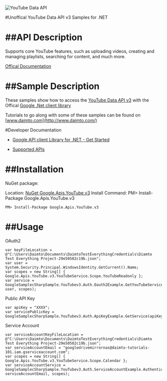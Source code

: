﻿![YouTube Data API](https://www.google.com/images/icons/product/youtube-32.png)

#Unoffical YouTube Data API v3 Samples for .NET  

##API Description
=============

Supports core YouTube features, such as uploading videos, creating and managing playlists, searching for content, and much more.

[Offical Documentation](https://developers.google.com/youtube/v3)

##Sample Description
=============

These samples show how to access the [YouTube Data API v3](https://developers.google.com/youtube/v3) with the Offical [Google .Net client library](https://github.com/google/google-api-dotnet-client)

Tutorials to go along with some of these samples can be found on [www.daimto.com](http://www.daimto.com/)

#Developer Documentation

* [Google API client Library for .NET - Get Started](https://developers.google.com/api-client-library/dotnet/get_started)

* [Supported APIs](https://developers.google.com/api-client-library/dotnet/apis/)

##Installation
=================================

NuGet package:

Location: [NuGet Google.Apis.YouTube.v3](https://www.nuget.org/packages/Google.Apis.YouTube.v3)
Install Command: PM>  Install-Package Google.Apis.YouTube.v3

```
PM> Install-Package Google.Apis.YouTube.v3
```

##Usage
=================================

OAuth2
```
var keyFileLocation = @"C:\Users\Daimto\Documents\DaimtoTestEverythingCredentials\Diamto Test Everything Project-29e50502c19b.json";
var user = System.Security.Principal.WindowsIdentity.GetCurrent().Name;
var scopes = new String[] { Google.Apis.YouTube.v3.YouTubeService.Scope.YouTubeReadonly };
var service = GoogleSamplecSharpSample.YouTubev3.Auth.Oauth2Example.GetYouTubeService(keyFileLocation, user, scopes);
```
Public API Key
```
var apiKey = "XXXX";
var servicePublicKey = GoogleSamplecSharpSample.YouTubev3.Auth.ApiKeyExample.GetService(apiKey);
```
Service Account
```
var serviceAccountKeyFileLocation = @"C:\Users\Daimto\Documents\DaimtoTestEverythingCredentials\Diamto Test Everything Project-29e50502c19b.json";
var serviceAccountEmail = "googledrivemirrornas@daimto-tutorials-101.iam.gserviceaccount.com";
var scopes = new String[] { Google.Apis.YouTube.v3.YouTubeService.Scope.Calendar };            
var serviceAccountService = GoogleSamplecSharpSample.YouTubev3.Auth.ServiceAccountExample.AuthenticateServiceAccount(serviceAccountKeyFileLocation, serviceAccountEmail, scopes);
```
